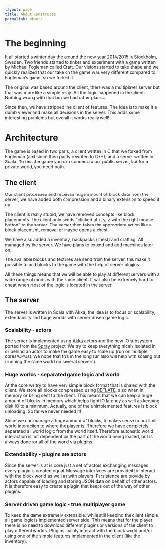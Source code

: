 ```yaml
---
layout: page
title: About Konstructs
permalink: about/
---
```


# The beginning

It all started a winter day the around the new year 2014/2015 in Stockholm, Sweden.
Two friends started to tinker and experiment with a game written by
Michael Fogleman called Craft. Our visions started to take shape and we
quickly realized that our take on the game was very different compared to
Fogleman’s game, so we forked it.

The original was based around the client, there was a multiplayer server
but that was more like a simple relay. All the logic happened in the client.
Nothing wrong with that but we had other plans...

Since then, we have stripped the client of features. The idea is to make it
a dumb viewer and make all decisions in the server. This adds some interesting
problems but overall it works really well!

# Architecture

The game is based in two parts, a client written in C that we forked from
Fogleman (and since then partly rewriten to C++), and a server written in Scala. To test the game you can connect to our public server, but for a private world, you need both.

## The client

Our client processes and receives huge amount of block data from the server,
we have added both compression and a binary extension to speed it up.

The client is really stupid, we have removed concepts like block placements.
The client only sends "clicked at x, y, z with the right mouse button" to the
server. The server then takes the appropriate action like a block placement,
removal or maybe opens a chest.

We have also added a inventory, backpacks (chest) and crafting.
All managed by the server. We have plans to extend and add machines later on.

The available blocks and textures are send from the server, this make it possible to add blocks to the game with the help of server plugins.

All these things means that we will be able to play at different servers with
a wide range of mods with the same client. It will also be extremely hard to
cheat when most of the logic is located in the server.

## The server

The server is written in Scala with Akka, the idea is to focus on scalability,
extendability and huge worlds with server driven game logic.

### Scalability - actors

The server is implemented using [Akka](http://akka.io/) actors and the new IO subsystem ported from the [Spray](http://spray.io/) project. We try to keep everything nicely isolated in or behind an actor to make the game easy to scale up (run on multiple cores/CPUs). We hope that this in the long run also will help with scaling out (running the same world on several servers).

### Huge worlds - separated game logic and world

At the core we try to have very simple block format that is shared with the client. We store all blocks compressed using [DEFLATE](http://en.wikipedia.org/wiki/DEFLATE), also when in memory or being sent to the client. This means that we can keep a huge amount of blocks in memory which helps fight IO latency as well as keeping disk IO to a minimum. Actually, one of the unimplemented features is block unloading. So far we never needed it!

Since we can manage a huge amount of blocks, it makes sense to not limit world interaction to where the player is. Therefore we have completely separated all world logic from the world itself. Therefore automatic world interaction is not dependent on the part of the world being loaded, but is always done for all of the world via plugins.

### Extendability - plugins are actors

Since the server is at is core just a set of actors exchanging messages every plugin is created equal. Message interfaces are provided to interact with the block world as well as with players. Persistence are provide by actors capable of loading and storing JSON data on behalf of other actors. It is therefore easy to create a plugin that keeps out of the way of other plugins.

### Server driven game logic - true multiplayer game

To keep the game extremely extensible, while still keeping the client simple, all game logic is implemented server side. This means that for the player there is no need to download different plugins or versions of the client to play different worlds. Plugins mainly interact with the block world and/or using one of the simple features implemented in the client (like the inventory).
